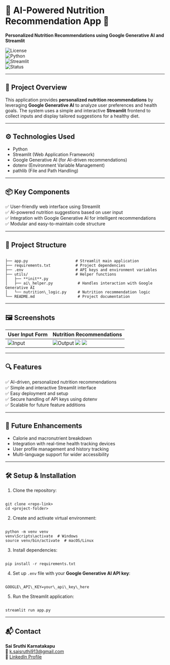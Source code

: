 # 🥗 AI-Powered Nutrition Recommendation App 🧬

**Personalized Nutrition Recommendations using Google Generative AI and Streamlit**

![License](https://img.shields.io/badge/license-MIT-green.svg)  
![Python](https://img.shields.io/badge/python-3.8%2B-blue.svg)  
![Streamlit](https://img.shields.io/badge/frontend-Streamlit-orange.svg)  
![Status](https://img.shields.io/badge/status-Completed-brightgreen.svg)  

---

## 🧠 Project Overview

This application provides **personalized nutrition recommendations** by leveraging **Google Generative AI** to analyze user preferences and health goals. The system uses a simple and interactive **Streamlit** frontend to collect inputs and display tailored suggestions for a healthy diet.

---

## ⚙️ Technologies Used

* Python  
* Streamlit (Web Application Framework)  
* Google Generative AI (for AI-driven recommendations)  
* dotenv (Environment Variable Management)  
* pathlib (File and Path Handling)  

---

## 📦 Key Components

✅ User-friendly web interface using Streamlit  
✅ AI-powered nutrition suggestions based on user input  
✅ Integration with Google Generative AI for intelligent recommendations  
✅ Modular and easy-to-maintain code structure  

---

## 📁 Project Structure

```

├── app.py                     # Streamlit main application
├── requirements.txt           # Project dependencies
├── .env                       # API keys and environment variables
├── utils/                     # Helper functions
│   ├── **init**.py
│   ├── ai\_helper.py           # Handles interaction with Google Generative AI
│   └── nutrition\_logic.py     # Nutrition recommendation logic
└── README.md                   # Project documentation

```

---

## 🖼️ Screenshots

| User Input Form                | Nutrition Recommendations              |
| ------------------------------ | -------------------------------------- |
| ![Input](https://github.com/user-attachments/assets/c7f5c9ff-6106-4702-abfc-9b069b78f2b8) |![Output](https://github.com/user-attachments/assets/7fb400c6-0e42-4193-8c01-fa057b68eac9) ![](https://github.com/user-attachments/assets/6fb4dafb-4c01-4bec-a9a8-b742337f3b17) ![](https://github.com/user-attachments/assets/20ba2832-1161-4d88-8fd3-ae53d5e85fe1) |

---

## 🔍 Features

✅ AI-driven, personalized nutrition recommendations  
✅ Simple and interactive Streamlit interface  
✅ Easy deployment and setup  
✅ Secure handling of API keys using dotenv  
✅ Scalable for future feature additions  

---

## 🚀 Future Enhancements

* Calorie and macronutrient breakdown  
* Integration with real-time health tracking devices  
* User profile management and history tracking  
* Multi-language support for wider accessibility  

---

## 🛠️ Setup & Installation

1. Clone the repository:  
```

git clone <repo-link>
cd <project-folder>

```

2. Create and activate virtual environment:  
```

python -m venv venv
venv\Scripts\activate  # Windows
source venv/bin/activate  # macOS/Linux

```

3. Install dependencies:  
```

pip install -r requirements.txt

```

4. Set up `.env` file with your **Google Generative AI API key**:  
```

GOOGLE\_API\_KEY=your\_api\_key\_here

```

5. Run the Streamlit application:  
```

streamlit run app.py

```

---

## 📬 Contact

**Sai Sruthi Karnatakapu**  
📧 [k.saisruthi913@gmail.com](mailto:k.saisruthi913@gmail.com)  
🔗 [LinkedIn Profile](https://www.linkedin.com/in/saisruthi-karnatakapu/)  
```
